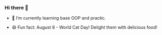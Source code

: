 ### Hi there 👋

- 🌱 I’m currently learning base OOP and practic.

- 😄 Fun fact: August 8 - World Cat Day! Delight them with delicious food!
<!--

Here are some ideas to get you started:

- 🔭 I’m currently working on 
- 🌱 I’m currently learning 
- 👯 I’m looking to collaborate on ...
- 🤔 I’m looking for help with ...
- 💬 Ask me about ...
- 📫 How to reach me: ...
- 😄 Pronouns: ...
- ⚡ Fun fact: ...
-->
